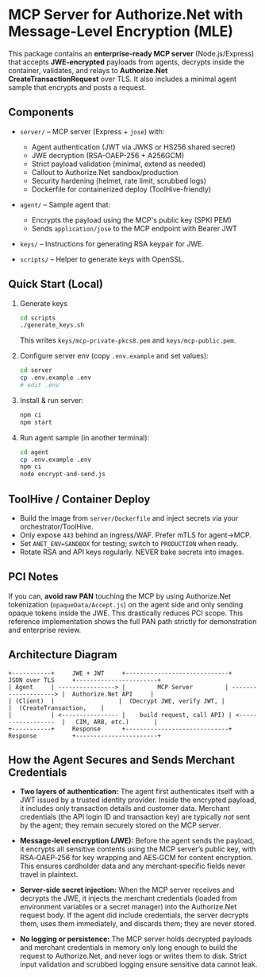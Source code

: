 # MCP Server for Authorize.Net with Message-Level Encryption (MLE)

This package contains an **enterprise-ready MCP server** (Node.js/Express) that accepts **JWE-encrypted** payloads from agents,
decrypts inside the container, validates, and relays to **Authorize.Net CreateTransactionRequest** over TLS.
It also includes a minimal agent sample that encrypts and posts a request.

## Components
- `server/` – MCP server (Express + `jose`) with:
  - Agent authentication (JWT via JWKS or HS256 shared secret)
  - JWE decryption (RSA-OAEP-256 + A256GCM)
  - Strict payload validation (minimal, extend as needed)
  - Callout to Authorize.Net sandbox/production
  - Security hardening (helmet, rate limit, scrubbed logs)
  - Dockerfile for containerized deploy (ToolHive-friendly)

- `agent/` – Sample agent that:
  - Encrypts the payload using the MCP's public key (SPKI PEM)
  - Sends `application/jose` to the MCP endpoint with Bearer JWT

- `keys/` – Instructions for generating RSA keypair for JWE.

- `scripts/` – Helper to generate keys with OpenSSL.

## Quick Start (Local)
1. Generate keys
   ```bash
   cd scripts
   ./generate_keys.sh
   ```
   This writes `keys/mcp-private-pkcs8.pem` and `keys/mcp-public.pem`.

2. Configure server env (copy `.env.example` and set values):
   ```bash
   cd server
   cp .env.example .env
   # edit .env
   ```

3. Install & run server:
   ```bash
   npm ci
   npm start
   ```

4. Run agent sample (in another terminal):
   ```bash
   cd agent
   cp .env.example .env
   npm ci
   node encrypt-and-send.js
   ```

## ToolHive / Container Deploy
- Build the image from `server/Dockerfile` and inject secrets via your orchestrator/ToolHive.
- Only expose `443` behind an ingress/WAF. Prefer mTLS for agent→MCP.
- Set `ANET_ENV=SANDBOX` for testing; switch to `PRODUCTION` when ready.
- Rotate RSA and API keys regularly. NEVER bake secrets into images.

## PCI Notes
If you can, **avoid raw PAN** touching the MCP by using Authorize.Net tokenization (`opaqueData/Accept.js`) on the agent side
and only sending opaque tokens inside the JWE. This drastically reduces PCI scope. This reference implementation shows the
full PAN path strictly for demonstration and enterprise review.

## Architecture Diagram

```text
+-----------+     JWE + JWT     +-----------------------------+     JSON over TLS     +-----------------------+
| Agent     | ----------------> |         MCP Server         | --------------------> |  Authorize.Net API     |
| (Client)  |                  |  (Decrypt JWE, verify JWT, |                      |  (CreateTransaction,    |
|           | <---------------- |    build request, call API) | <------------------  |   CIM, ARB, etc.)       |
+-----------+     Response      +-----------------------------+     Response          +-----------------------+
```

## How the Agent Secures and Sends Merchant Credentials

- **Two layers of authentication:** The agent first authenticates itself with a JWT issued by a trusted identity provider. Inside the encrypted payload, it includes only transaction details and customer data. Merchant credentials (the API login ID and transaction key) are typically *not* sent by the agent; they remain securely stored on the MCP server.

- **Message‑level encryption (JWE):** Before the agent sends the payload, it encrypts all sensitive contents using the MCP server’s public key, with RSA‑OAEP‑256 for key wrapping and AES‑GCM for content encryption. This ensures cardholder data and any merchant‑specific fields never travel in plaintext.

- **Server‑side secret injection:** When the MCP server receives and decrypts the JWE, it injects the merchant credentials (loaded from environment variables or a secret manager) into the Authorize.Net request body. If the agent did include credentials, the server decrypts them, uses them immediately, and discards them; they are never stored.

- **No logging or persistence:** The MCP server holds decrypted payloads and merchant credentials in memory only long enough to build the request to Authorize.Net, and never logs or writes them to disk. Strict input validation and scrubbed logging ensure sensitive data cannot leak.
